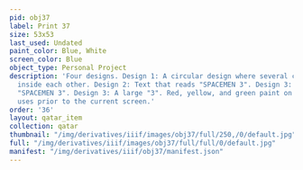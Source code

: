 ```yaml
---
pid: obj37
label: Print 37
size: 53x53
last_used: Undated
paint_color: Blue, White
screen_color: Blue
object_type: Personal Project
description: 'Four designs. Design 1: A circular design where several circles are
  inside each other. Design 2: Text that reads "SPACEMEN 3". Design 3: Text that reads
  "SPACEMEN 3". Design 3: A large "3". Red, yellow, and green paint on the frame indicates
  uses prior to the current screen.'
order: '36'
layout: qatar_item
collection: qatar
thumbnail: "/img/derivatives/iiif/images/obj37/full/250,/0/default.jpg"
full: "/img/derivatives/iiif/images/obj37/full/full/0/default.jpg"
manifest: "/img/derivatives/iiif/obj37/manifest.json"
---
```

